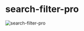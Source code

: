 # search-filter-pro
![search-filter-pro](https://github.com/user-attachments/assets/6a927a4d-41dd-4883-891f-097ce9cb5948)
